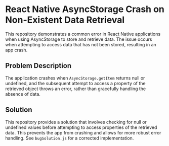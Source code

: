 # React Native AsyncStorage Crash on Non-Existent Data Retrieval

This repository demonstrates a common error in React Native applications when using AsyncStorage to store and retrieve data. The issue occurs when attempting to access data that has not been stored, resulting in an app crash.

## Problem Description

The application crashes when `AsyncStorage.getItem` returns null or undefined, and the subsequent attempt to access a property of the retrieved object throws an error, rather than gracefully handling the absence of data.

## Solution

This repository provides a solution that involves checking for null or undefined values before attempting to access properties of the retrieved data.  This prevents the app from crashing and allows for more robust error handling. See `bugSolution.js` for a corrected implementation.